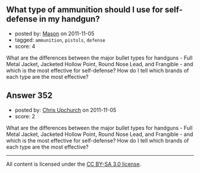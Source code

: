 ## What type of ammunition should I use for self-defense in my handgun?

- posted by: [Mason](https://stackexchange.com/users/-1/19-mason) on 2011-11-05
- tagged: `ammunition`, `pistols`, `defense`
- score: 4

What are the differences between the major bullet types for handguns - Full Metal Jacket, Jacketed Hollow Point, Round Nose Lead, and Frangible - and which is the most effective for self-defense? How do I tell which brands of each type are the most effective?


## Answer 352

- posted by: [Chris Upchurch](https://stackexchange.com/users/-1/79-chris-upchurch) on 2011-11-05
- score: 2

What are the differences between the major bullet types for handguns - Full Metal Jacket, Jacketed Hollow Point, Round Nose Lead, and Frangible - and which is the most effective for self-defense? How do I tell which brands of each type are the most effective?



---

All content is licensed under the [CC BY-SA 3.0 license](https://creativecommons.org/licenses/by-sa/3.0/).
